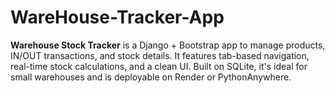 # WareHouse-Tracker-App
**Warehouse Stock Tracker** is a Django + Bootstrap app to manage products, IN/OUT transactions, and stock details. It features tab-based navigation, real-time stock calculations, and a clean UI. Built on SQLite, it's ideal for small warehouses and is deployable on Render or PythonAnywhere.
